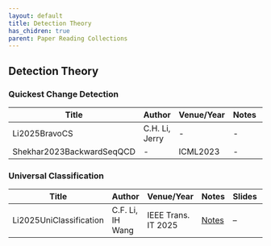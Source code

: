 ```yaml
---
layout: default
title: Detection Theory
has_chidren: true
parent: Paper Reading Collections
---
```


## Detection Theory

### Quickest Change Detection

| Title | Author | Venue/Year | Notes | Slides | Paper|
|------|-------------|-------|--------|--------|-------|
| Li2025BravoCS | C.H. Li, Jerry | - | - | – | peer-rev  |
| Shekhar2023BackwardSeqQCD| - | ICML2023  | - | – | [arXiv](https://arxiv.org/pdf/2302.02544) | 

### Universal Classification 

| Title | Author | Venue/Year | Notes | Slides | Paper|
|------|-------------|-------|--------|--------|-------|
| Li2025UniClassification | C.F. Li, IH Wang | IEEE Trans. IT 2025 | [Notes](Li2025UniClassification.md) | – | [IEEE](https://ieeexplore.ieee.org/document/10619272)  
